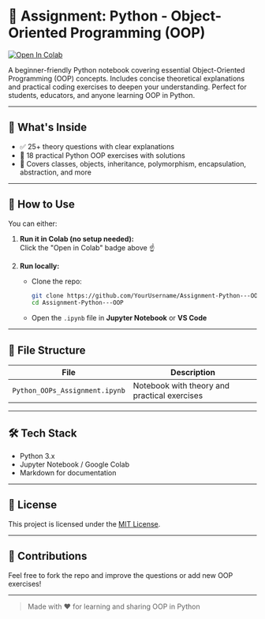 # 🧠 Assignment: Python - Object-Oriented Programming (OOP)

[![Open In Colab](https://colab.research.google.com/assets/colab-badge.svg)](https://colab.research.google.com/github/TheJangra/Python_OOPs_Assignment/blob/main/Python_OOPs_Assignment.ipynb)

A beginner-friendly Python notebook covering essential Object-Oriented Programming (OOP) concepts. Includes concise theoretical explanations and practical coding exercises to deepen your understanding. Perfect for students, educators, and anyone learning OOP in Python.

---

## 📘 What's Inside

- ✅ 25+ theory questions with clear explanations
- 🧪 18 practical Python OOP exercises with solutions
- 🧱 Covers classes, objects, inheritance, polymorphism, encapsulation, abstraction, and more

---

## 🚀 How to Use

You can either:

1. **Run it in Colab (no setup needed):**  
   Click the "Open in Colab" badge above ☝️

2. **Run locally:**
   - Clone the repo:
     ```bash
     git clone https://github.com/YourUsername/Assignment-Python---OOP.git
     cd Assignment-Python---OOP
     ```
   - Open the `.ipynb` file in **Jupyter Notebook** or **VS Code**

---

## 📁 File Structure

| File                              | Description                                   |
|-----------------------------------|-----------------------------------------------|
| `Python_OOPs_Assignment.ipynb`    | Notebook with theory and practical exercises  |

---

## 🛠 Tech Stack

- Python 3.x  
- Jupyter Notebook / Google Colab  
- Markdown for documentation

---

## 📄 License

This project is licensed under the [MIT License](LICENSE).

---

## 🙌 Contributions

Feel free to fork the repo and improve the questions or add new OOP exercises!

---

> Made with ❤️ for learning and sharing OOP in Python
